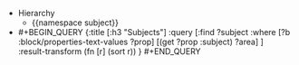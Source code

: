 - Hierarchy
	- {{namespace subject}}
- #+BEGIN_QUERY
  {:title [:h3 "Subjects"]
   :query [:find ?subject
    :where
     [?b :block/properties-text-values ?prop]
     [(get ?prop :subject) ?area]
   ]
   :result-transform (fn [r] (sort r))
  }
  #+END_QUERY